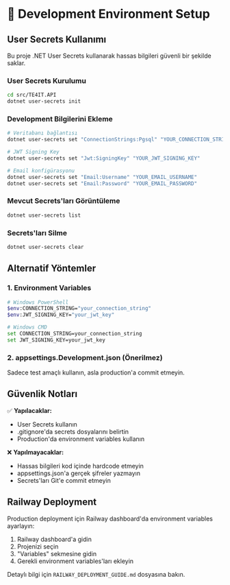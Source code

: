 # 🔐 Development Environment Setup

## User Secrets Kullanımı

Bu proje .NET User Secrets kullanarak hassas bilgileri güvenli bir şekilde saklar.

### User Secrets Kurulumu

```bash
cd src/TE4IT.API
dotnet user-secrets init
```

### Development Bilgilerini Ekleme

```bash
# Veritabanı bağlantısı
dotnet user-secrets set "ConnectionStrings:Pgsql" "YOUR_CONNECTION_STRING"

# JWT Signing Key
dotnet user-secrets set "Jwt:SigningKey" "YOUR_JWT_SIGNING_KEY"

# Email konfigürasyonu
dotnet user-secrets set "Email:Username" "YOUR_EMAIL_USERNAME"
dotnet user-secrets set "Email:Password" "YOUR_EMAIL_PASSWORD"
```

### Mevcut Secrets'ları Görüntüleme

```bash
dotnet user-secrets list
```

### Secrets'ları Silme

```bash
dotnet user-secrets clear
```

## Alternatif Yöntemler

### 1. Environment Variables
```bash
# Windows PowerShell
$env:CONNECTION_STRING="your_connection_string"
$env:JWT_SIGNING_KEY="your_jwt_key"

# Windows CMD
set CONNECTION_STRING=your_connection_string
set JWT_SIGNING_KEY=your_jwt_key
```

### 2. appsettings.Development.json (Önerilmez)
Sadece test amaçlı kullanın, asla production'a commit etmeyin.

## Güvenlik Notları

✅ **Yapılacaklar:**
- User Secrets kullanın
- .gitignore'da secrets dosyalarını belirtin
- Production'da environment variables kullanın

❌ **Yapılmayacaklar:**
- Hassas bilgileri kod içinde hardcode etmeyin
- appsettings.json'a gerçek şifreler yazmayın
- Secrets'ları Git'e commit etmeyin

## Railway Deployment

Production deployment için Railway dashboard'da environment variables ayarlayın:

1. Railway dashboard'a gidin
2. Projenizi seçin
3. "Variables" sekmesine gidin
4. Gerekli environment variables'ları ekleyin

Detaylı bilgi için `RAILWAY_DEPLOYMENT_GUIDE.md` dosyasına bakın.

